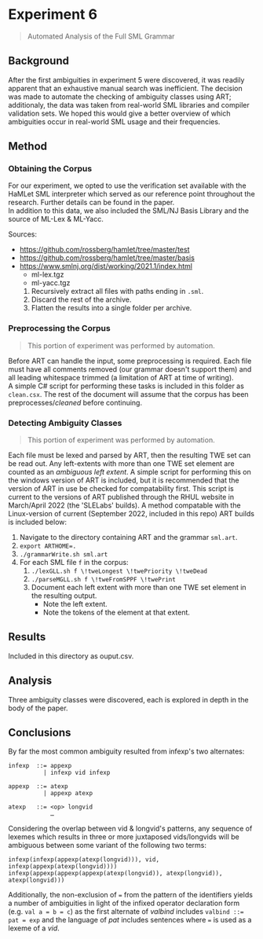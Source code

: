 # Experiment 6
> Automated Analysis of the Full SML Grammar

## Background
After the first ambiguities in experiment 5 were discovered, it was readily apparent that an exhaustive manual search was inefficient. The decision was made to automate the checking of ambiguity classes using ART; additionaly, the data was taken from real-world SML libraries and compiler validation sets. We hoped this would give a better overview of which ambiguities occur in real-world SML usage and their frequencies.

## Method
### Obtaining the Corpus
For our experiment, we opted to use the verification set available with the HaMLet SML interpreter which served as our reference point throughout the research. Further details can be found in the paper.  
In addition to this data, we also included the SML/NJ Basis Library and the source of ML-Lex & ML-Yacc.

Sources:  
- https://github.com/rossberg/hamlet/tree/master/test
- https://github.com/rossberg/hamlet/tree/master/basis
- https://www.smlnj.org/dist/working/2021.1/index.html
	- ml-lex.tgz
	- ml-yacc.tgz
	1. Recursively extract all files with paths ending in `.sml`.
	1. Discard the rest of the archive.
	1. Flatten the results into a single folder per archive.

### Preprocessing the Corpus
> This portion of experiment was performed by automation.

Before ART can handle the input, some preprocessing is required. Each file must have all comments removed (our grammar doesn't support them) and all leading whitespace trimmed (a limitation of ART at time of writing).  
A simple C# script for performing these tasks is included in this folder as `clean.csx`. The rest of the document will assume that the corpus has been preprocesses/_cleaned_ before continuing.

### Detecting Ambiguity Classes
> This portion of experiment was performed by automation.

Each file must be lexed and parsed by ART, then the resulting TWE set can be read out. Any left-extents with more than one TWE set element are counted as an _ambiguous left extent_. A simple script for performing this on the windows version of ART is included, but it is recommended that the version of ART in use be checked for compatability first. This script is current to the versions of ART published through the RHUL website in March/April 2022 (the 'SLELabs' builds). A method compatable with the Linux-version of current (September 2022, included in this repo) ART builds is included below:  

1. Navigate to the directory containing ART and the grammar `sml.art`.
1. `export ARTHOME=.`
1. `./grammarWrite.sh sml.art`
1. For each SML file `f` in the corpus:
	1. `./lexGLL.sh f \!tweLongest \!twePriority \!tweDead`
	1. `./parseMGLL.sh f \!tweFromSPPF \!twePrint`
	1. Document each left extent with more than one TWE set element in the resulting output.
		- Note the left extent.
		- Note the tokens of the element at that extent.

## Results
Included in this directory as ouput.csv.

## Analysis
Three ambiguity classes were discovered, each is explored in depth in the body of the paper.

## Conclusions
By far the most common ambiguity resulted from infexp's two alternates:
```
infexp	::= appexp
		  | infexp vid infexp

appexp	::= atexp
		  | appexp atexp

atexp	::= <op> longvid
			…
```

Considering the overlap between vid & longvid's patterns, any sequence of lexemes which results in three or more juxtaposed vids/longvids will be ambiguous between some variant of the following two terms:
```
infexp(infexp(appexp(atexp(longvid))), vid, infexp(appexp(atexp(longvid))))
infexp(appexp(appexp(appexp(atexp(longvid)), atexp(longvid)), atexp(longvid)))
```

Additionally, the non-exclusion of `=` from the pattern of the identifiers yields a number of ambiguities in light of the infixed operator declaration form (e.g. `val a = b = c`) as the first alternate of _valbind_ includes `valbind ::= pat = exp` and the language of _pat_ includes sentences where `=` is used as a lexeme of a _vid_.  